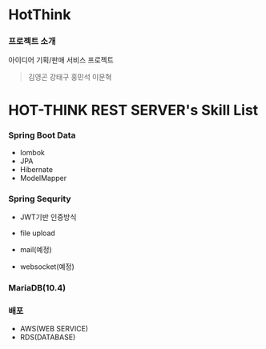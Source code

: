 HotThink
==========
### 프로젝트 소개
아이디어 기획/판매 서비스 프로젝트

>김영곤
강태구
홍민석
이문혁



HOT-THINK REST SERVER's Skill List
==========
### Spring Boot Data
- lombok
- JPA
- Hibernate
- ModelMapper

### Spring Sequrity
- JWT기반 인증방식


- file upload
- mail(예정)
- websocket(예정)


### MariaDB(10.4)

### 배포
- AWS(WEB SERVICE)
- RDS(DATABASE)
